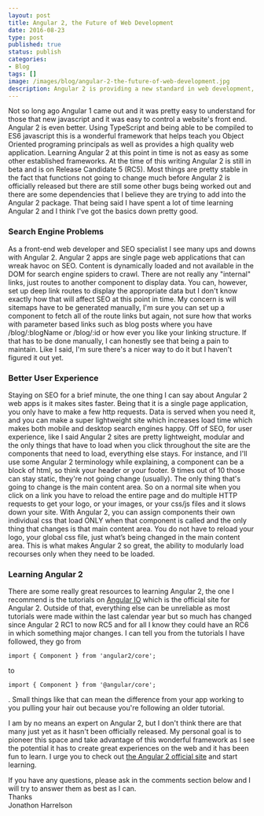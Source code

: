 ```yaml
---
layout: post
title: Angular 2, the Future of Web Development
date: 2016-08-23
type: post
published: true
status: publish
categories:
- Blog
tags: []
image: /images/blog/angular-2-the-future-of-web-development.jpg
description: Angular 2 is providing a new standard in web development, I see this framework as the future and the new standard to the was sites will be built.
---
```


<p>Not so long ago Angular 1 came out and it was pretty easy to understand for those that new javascript and it was easy to control a website's front end. Angular 2 is even better. Using TypeScript and being able to be compiled to ES6 javascript this is a wonderful framework that helps teach you Object Oriented programing principals as well as provides a high quality web application. Learning Angular 2 at this point in time is not as easy as some other established frameworks. At the time of this writing Angular 2 is still in beta and is on Release Candidate 5 (RC5). Most things are pretty stable in the fact that functions not going to change much before Angular 2 is officially released but there are still some other bugs being worked out and there are some dependencies that I believe they are trying to add into the Angular 2 package. That being said I have spent a lot of time learning Angular 2 and I think I've got the basics down pretty good.</p>

<h3>Search Engine Problems</h3>
<p>As a front-end web developer and SEO specialist I see many ups and downs with Angular 2. Angular 2 apps are single page web applications that can wreak havoc on SEO. Content is dynamically loaded and not available in the DOM for search engine spiders to crawl. There are not really any "internal" links, just routes to another component to display data. You can, however, set up deep link routes to display the appropriate data but I don't know exactly how that will affect SEO at this point in time. My concern is will sitemaps have to be generated manually, I'm sure you can set up a component to fetch all of the route links but again, not sure how that works with parameter based links such as blog posts where you have /blog/:blogName or /blog/:id or how ever you like your linking structure. If that has to be done manually, I can honestly see that being a pain to maintain. Like I said, I'm sure there's a nicer way to do it but I haven't figured it out yet.</p>

<h3>Better User Experience</h3>
<p>Staying on SEO for a brief minute, the one thing I can say about Angular 2 web apps is it makes sites faster. Being that it is a single page application, you only have to make a few http requests. Data is served when you need it, and you can make a super lightweight site which increases load time which makes both mobile and desktop search engines happy. Off of SEO, for user experience, like I said Angular 2 sites are pretty lightweight, modular and the only things that have to load when you click throughout the site are the components that need to load, everything else stays. For instance, and I'll use some Angular 2 terminology while explaining, a component can be a block of html, so think your header or your footer. 9 times out of 10 those can stay static, they're not going change (usually). The only thing that's going to change is the main content area. So on a normal site when you click on a link you have to reload the entire page and do multiple HTTP requests to get your logo, or your images, or your css/js files and it slows down your site. With Angular 2, you can assign components their own individual css that load ONLY when that component is called and the only thing that changes is that main content area. You do not have to reload your logo, your global css file, just what’s being changed in the main content area. This is what makes Angular 2 so great, the ability to modularly load recourses only when they need to be loaded.</p>

<h3>Learning Angular 2</h3>
<p>There are some really great resources to learning Angular 2, the one I recommend is the tutorials on <a href="http://angular.io" target="_blank">Angular IO</a> which is the official site for Angular 2. Outside of that, everything else can be unreliable as most tutorials were made within the last calendar year but so much has changed since Angular 2 RC1 to now RC5 and for all I know they could have an RC6 in which something major changes. I can tell you from the tutorials I have followed, they go from <pre><code>import { Component } from 'angular2/core';</code></pre> to <pre><code>import { Component } from '@angular/core';</code></pre>. Small things like that can mean the difference from your app working to you pulling your hair out because you're following an older tutorial.</p>

<p>I am by no means an expert on Angular 2, but I don't think there are that many just yet as it hasn't been officially released. My personal goal is to pioneer this space and take advantage of this wonderful framework as I see the potential it has to create great experiences on the web and it has been fun to learn. I urge you to check out <a href="http://angular.io" target="_blank">the Angular 2 official site</a> and start learning.</p>

<p>If you have any questions, please ask in the comments section below and I will try to answer them as best as I can.<br>
Thanks<br>
Jonathon Harrelson</p>